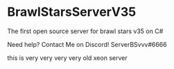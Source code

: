 # BrawlStarsServerV35
 The first open source server for brawl stars v35 on C#

Need help? Contact Me on Discord! ServerBSvvv#6666

this is very very very very old xeon server
